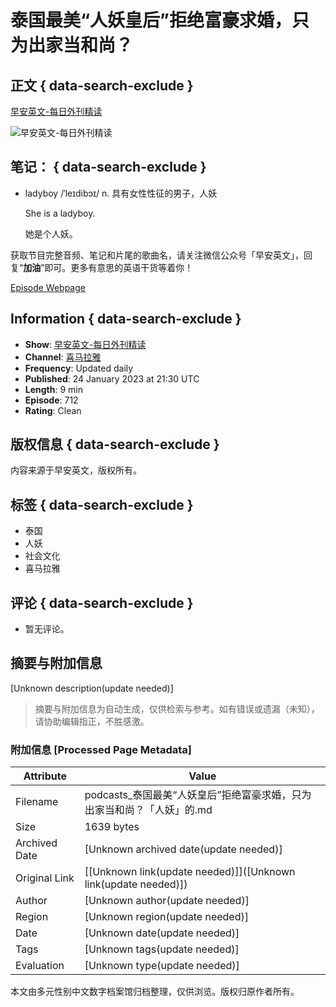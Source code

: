 # 泰国最美“人妖皇后”拒绝富豪求婚，只为出家当和尚？

## 正文 { data-search-exclude }


[早安英文-每日外刊精读](https://podcasts.apple.com/gb/podcast/%E6%97%A9%E5%AE%89%E8%8B%B1%E6%96%87-%E6%AF%8F%E6%97%A5%E5%A4%96%E5%88%8A%E7%B2%BE%E8%AF%8D/id1073522912)

![早安英文-每日外刊精读](/assets/artwork/1x1.gif)

## 笔记： { data-search-exclude }

- ladyboy /ˈleɪdibɔɪ/ n. 具有女性性征的男子，人妖

  She is a ladyboy.

  她是个人妖。

获取节目完整音频、笔记和片尾的歌曲名，请关注微信公众号「早安英文」，回复“**加油**”即可。更多有意思的英语干货等着你！

[Episode Webpage](https://www.ximalaya.com/sound/605670627)

## Information { data-search-exclude }

- **Show**: [早安英文-每日外刊精读](https://podcasts.apple.com/gb/podcast/%E6%97%A9%E5%AE%89%E8%8B%B1%E6%96%87-%E6%AF%8F%E6%97%A5%E5%A4%96%E5%88%8A%E7%B2%BE%E8%AF%8D/id1073522912)
- **Channel**: [喜马拉雅](https://podcasts.apple.com/gb/channel/%E5%96%9C%E9%A9%AC%E6%8B%89%E9%9B%85/id6442746608)
- **Frequency**: Updated daily
- **Published**: 24 January 2023 at 21:30 UTC
- **Length**: 9 min
- **Episode**: 712
- **Rating**: Clean

## 版权信息 { data-search-exclude }

内容来源于早安英文，版权所有。

## 标签 { data-search-exclude }

- 泰国
- 人妖
- 社会文化
- 喜马拉雅

## 评论 { data-search-exclude }

- 暂无评论。
<!-- tcd_original_link https://podcasts.apple.com/gb/podcast/%E6%B3%B0%E5%9B%BD%E6%9C%80%E7%BE%8E-%E4%BA%BA%E5%A6%96%E7%9A%87%E5%90%8E-%E6%8B%92%E7%BB%9D%E5%AF%8C%E8%B1%AA%E6%B1%82%E5%A9%9A-%E5%8F%AA%E4%B8%BA%E5%87%BA%E5%AE%B6%E5%BD%93%E5%92%8C%E5%B0%9A-%E4%BA%BA%E5%A6%96-%E7%9A%84%E8%8B%B1%E6%96%87%E6%98%AF/id1073522912?i=1000596384661 -->


## 摘要与附加信息

<!-- tcd_abstract -->
[Unknown description(update needed)]
<!-- tcd_abstract_end -->

> 摘要与附加信息为自动生成，仅供检索与参考。如有错误或遗漏（未知），请协助编辑指正，不胜感激。

### 附加信息 [Processed Page Metadata]

| Attribute       | Value                                  |
|-----------------|----------------------------------------|
| Filename        | podcasts_泰国最美“人妖皇后”拒绝富豪求婚，只为出家当和尚？「人妖」的.md                             |
| Size            | 1639 bytes                           |
| Archived Date   | [Unknown archived date(update needed)]                             |
| Original Link   | [[Unknown link(update needed)]]([Unknown link(update needed)])                       |
| Author          | [Unknown author(update needed)]                               |
| Region          | [Unknown region(update needed)]                               |
| Date            | [Unknown date(update needed)]                                 |
| Tags            | [Unknown tags(update needed)]                                 |
| Evaluation            | [Unknown type(update needed)]                                 |
<!-- tcd_table_end -->

本文由多元性别中文数字档案馆归档整理，仅供浏览。版权归原作者所有。
